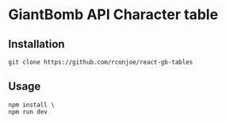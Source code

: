 # GiantBomb API Character table

## Installation 
```git clone https://github.com/rconjoe/react-gb-tables```

## Usage
```cd react-gb-tables \
npm install \
npm run dev
```
